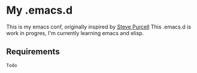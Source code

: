 # My .emacs.d

This is my emacs conf, originally inspired by [Steve Purcell](https://github.com/purcell/emacs.d)
This .emacs.d is work in progres,  I'm currently learning emacs and elisp.


## Requirements

    Todo
